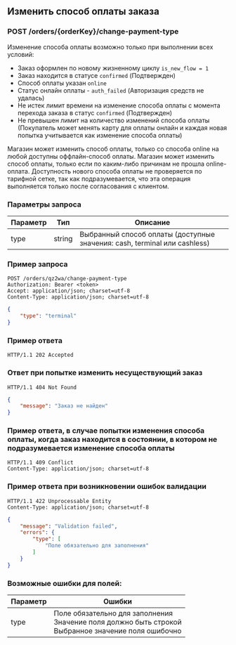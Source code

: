 ## Изменить способ оплаты заказа

### POST /orders/{orderKey}/change-payment-type

Изменение способа оплаты возможно только при выполнении всех условий:
 - Заказ оформлен по новому жизненному циклу `is_new_flow = 1`
 - Заказ находится в статусе `confirmed` (Подтвержден)
 - Способ оплаты указан `online`
 - Статус онлайн оплаты - `auth_failed` (Авторизация средств не удалась)
 - Не истек лимит времени на изменение способа оплаты с момента перехода заказа в статус `confirmed` (Подтвержден)
 - Не превышен лимит на количество изменений способа оплаты (Покупатель может менять карту для оплаты онлайн и каждая новая попытка учитывается как изменение способа оплаты)

Магазин может изменить способ оплаты, только со способа online на любой доступны оффлайн-способ оплаты.
Магазин может изменить способ оплаты, только если по каким-либо причинам не прошла online-оплата.
Доступность нового способа оплаты не проверяется по тарифной сетке, так как подразумевается, что эта операция выполняется только после согласования с клиентом.

### Параметры запроса

|Параметр|Тип|Описание|
|---|---|---|
|type|string|Выбранный способ оплаты (доступные значения: cash, terminal или cashless)|

### Пример запроса

```http
POST /orders/qz2wa/change-payment-type
Authorization: Bearer <token>
Accept: application/json; charset=utf-8
Content-Type: application/json; charset=utf-8
```
```json
{
    "type": "terminal"
}
```

### Пример ответа

```http request
HTTP/1.1 202 Accepted
```

### Ответ при попытке изменить несуществующий заказ

```http
HTTP/1.1 404 Not Found
```
```json
{
    "message": "Заказ не найден"
}
```

### Пример ответа, в случае попытки изменения способа оплаты, когда заказ находится в состоянии, в котором не подразумевается изменение способа оплаты

```http
HTTP/1.1 409 Conflict
Content-Type: application/json; charset=utf-8
```

### Пример ответа при возникновении ошибок валидации

```http
HTTP/1.1 422 Unprocessable Entity
Content-Type: application/json; charset=utf-8
```
```json
{
    "message": "Validation failed",
    "errors": {
        "type": [
            "Поле обязательно для заполнения"
        ]
    }
}
```

### Возможные ошибки для полей:

|Параметр|Ошибки|
|---|---|
|type|Поле обязательно для заполнения<br>Значение поля должно быть строкой<br>Выбранное значение поля ошибочно|
